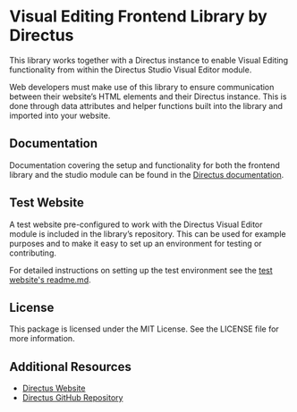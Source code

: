 # Visual Editing Frontend Library by Directus

This library works together with a Directus instance to enable Visual Editing functionality from within the Directus
Studio Visual Editor module.

Web developers must make use of this library to ensure communication between their website’s HTML elements and their Directus
instance. This is done through data attributes and helper functions built into the library and imported into your
website.

## Documentation

Documentation covering the setup and functionality for both the frontend library and the studio module can be found in
the [Directus documentation](https://directus.io/docs/guides/content/visual-editor).

## Test Website

A test website pre-configured to work with the Directus Visual Editor module is included in the
library’s repository. This can be used for example purposes and to make it easy to set up an environment for testing or
contributing.

For detailed instructions on setting up the test environment see the
[test website's readme.md](https://github.com/directus/visual-editing/blob/main/test-website/readme.md).

## License

This package is licensed under the MIT License. See the LICENSE file for more information.

## Additional Resources

- [Directus Website](https://directus.io)
- [Directus GitHub Repository](https://github.com/directus/directus)

